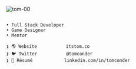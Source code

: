 ![tom-00](https://user-images.githubusercontent.com/392266/235383165-970ef71f-85e8-4fb8-8de1-7c2ae6112642.png)
```

• Full Stack Developer 
• Game Designer 
• Mentor

❯ 🌎 Website           itstom.co
❯ 🐦 Twitter           @tomconder
❯ 👔 Résumé            linkedin.com/in/tomconder
```
